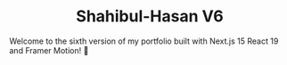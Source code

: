 <h1 align="center" id="title">Shahibul-Hasan V6</h1>

<p id="description">Welcome to the sixth version of my portfolio built with Next.js 15 React 19 and Framer Motion! 🎉</p>
